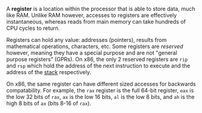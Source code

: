 A **register** is a location within the processor that is able to store data, much like RAM. Unlike RAM however, accesses to registers are effectively instantaneous, whereas reads from main memory can take hundreds of CPU cycles to return.

Registers can hold any value: addresses (pointers), results from mathematical operations, characters, etc. Some registers are _reserved_ however, meaning they have a special purpose and are not "general purpose registers" (GPRs). On x86, the only 2 reserved registers are `rip` and `rsp` which hold the address of the next instruction to execute and the address of the [stack](https://ctf101.org/binary-exploitation/what-is-the-stack/) respectively.

On x86, the same register can have different sized accesses for backwards compatability. For example, the `rax` register is the full 64-bit register, `eax` is the low 32 bits of `rax`, `ax` is the low 16 bits, `al` is the low 8 bits, and `ah` is the high 8 bits of `ax` (bits 8-16 of `rax`).